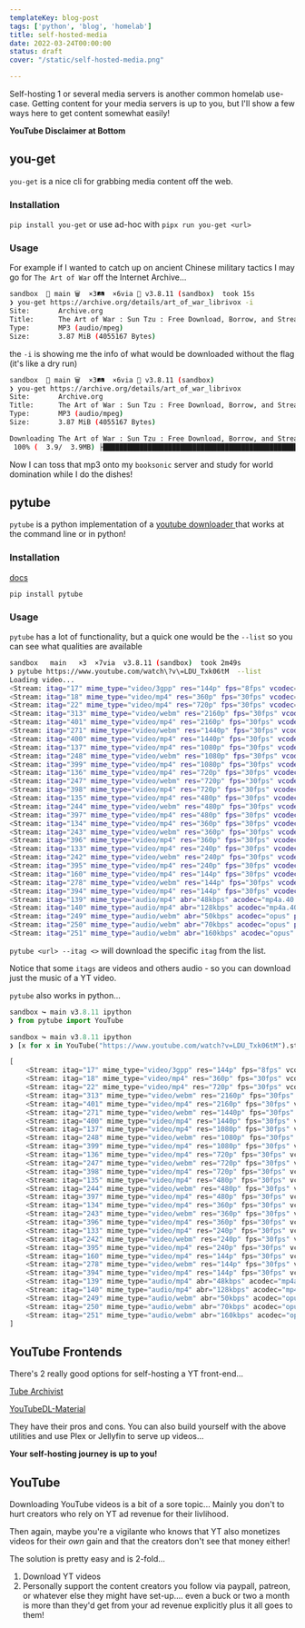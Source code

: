 ```yaml
---
templateKey: blog-post
tags: ['python', 'blog', 'homelab']
title: self-hosted-media
date: 2022-03-24T00:00:00
status: draft
cover: "/static/self-hosted-media.png"

---
```


Self-hosting 1 or several media servers is another common homelab use-case.
Getting content for your media servers is up to you, but I'll show a few ways here to get content somewhat easily!

__YouTube Disclaimer at Bottom__


## you-get

`you-get` is a nice cli for grabbing media content off the web. 

### Installation

`pip install you-get` or use ad-hoc with `pipx run you-get <url>`


### Usage

For example if I wanted to catch up on ancient Chinese military tactics I may go for `The Art of War` off the Internet Archive...

```bash
sandbox  🌱 main 🗑️  ×3🛤️  ×6via 🐍 v3.8.11 (sandbox)  took 15s
❯ you-get https://archive.org/details/art_of_war_librivox -i
Site:       Archive.org
Title:      The Art of War : Sun Tzu : Free Download, Borrow, and Streaming : Internet Archive
Type:       MP3 (audio/mpeg)
Size:       3.87 MiB (4055167 Bytes)

```

the `-i` is showing me the info of what would be downloaded without the flag (it's like a dry run)

```bash
sandbox  🌱 main 🗑️  ×3🛤️  ×6via 🐍 v3.8.11 (sandbox)
❯ you-get https://archive.org/details/art_of_war_librivox
Site:       Archive.org
Title:      The Art of War : Sun Tzu : Free Download, Borrow, and Streaming : Internet Archive
Type:       MP3 (audio/mpeg)
Size:       3.87 MiB (4055167 Bytes)

Downloading The Art of War : Sun Tzu : Free Download, Borrow, and Streaming : Internet Archi.mp3 ...
 100% (  3.9/  3.9MB) ├████████████████████████████████████████████████████████████┤[1/1]  917 kB/s

```

Now I can toss that mp3 onto my `booksonic` server and study for world domination while I do the dishes!


## pytube

`pytube` is a python implementation of a [youtube downloader ](##YouTube) that works at the command line or in python!

### Installation

[docs](https://pytube.io/en/latest/)

`pip install pytube`


### Usage

`pytube` has a lot of functionality, but a quick one would be the `--list` so you can see what qualities are available

```bash
sandbox   main ️  ×3️  ×7via  v3.8.11 (sandbox)  took 2m49s
❯ pytube https://www.youtube.com/watch\?v\=LDU_Txk06tM  --list
Loading video...
<Stream: itag="17" mime_type="video/3gpp" res="144p" fps="8fps" vcodec="mp4v.20.3" acodec="mp4a.40.2" progressive="True" type="video">
<Stream: itag="18" mime_type="video/mp4" res="360p" fps="30fps" vcodec="avc1.42001E" acodec="mp4a.40.2" progressive="True" type="video">
<Stream: itag="22" mime_type="video/mp4" res="720p" fps="30fps" vcodec="avc1.64001F" acodec="mp4a.40.2" progressive="True" type="video">
<Stream: itag="313" mime_type="video/webm" res="2160p" fps="30fps" vcodec="vp9" progressive="False" type="video">
<Stream: itag="401" mime_type="video/mp4" res="2160p" fps="30fps" vcodec="av01.0.12M.08" progressive="False" type="video">
<Stream: itag="271" mime_type="video/webm" res="1440p" fps="30fps" vcodec="vp9" progressive="False" type="video">
<Stream: itag="400" mime_type="video/mp4" res="1440p" fps="30fps" vcodec="av01.0.12M.08" progressive="False" type="video">
<Stream: itag="137" mime_type="video/mp4" res="1080p" fps="30fps" vcodec="avc1.640028" progressive="False" type="video">
<Stream: itag="248" mime_type="video/webm" res="1080p" fps="30fps" vcodec="vp9" progressive="False" type="video">
<Stream: itag="399" mime_type="video/mp4" res="1080p" fps="30fps" vcodec="av01.0.08M.08" progressive="False" type="video">
<Stream: itag="136" mime_type="video/mp4" res="720p" fps="30fps" vcodec="avc1.4d401f" progressive="False" type="video">
<Stream: itag="247" mime_type="video/webm" res="720p" fps="30fps" vcodec="vp9" progressive="False" type="video">
<Stream: itag="398" mime_type="video/mp4" res="720p" fps="30fps" vcodec="av01.0.05M.08" progressive="False" type="video">
<Stream: itag="135" mime_type="video/mp4" res="480p" fps="30fps" vcodec="avc1.4d401f" progressive="False" type="video">
<Stream: itag="244" mime_type="video/webm" res="480p" fps="30fps" vcodec="vp9" progressive="False" type="video">
<Stream: itag="397" mime_type="video/mp4" res="480p" fps="30fps" vcodec="av01.0.04M.08" progressive="False" type="video">
<Stream: itag="134" mime_type="video/mp4" res="360p" fps="30fps" vcodec="avc1.4d401e" progressive="False" type="video">
<Stream: itag="243" mime_type="video/webm" res="360p" fps="30fps" vcodec="vp9" progressive="False" type="video">
<Stream: itag="396" mime_type="video/mp4" res="360p" fps="30fps" vcodec="av01.0.01M.08" progressive="False" type="video">
<Stream: itag="133" mime_type="video/mp4" res="240p" fps="30fps" vcodec="avc1.4d4015" progressive="False" type="video">
<Stream: itag="242" mime_type="video/webm" res="240p" fps="30fps" vcodec="vp9" progressive="False" type="video">
<Stream: itag="395" mime_type="video/mp4" res="240p" fps="30fps" vcodec="av01.0.00M.08" progressive="False" type="video">
<Stream: itag="160" mime_type="video/mp4" res="144p" fps="30fps" vcodec="avc1.4d400c" progressive="False" type="video">
<Stream: itag="278" mime_type="video/webm" res="144p" fps="30fps" vcodec="vp9" progressive="False" type="video">
<Stream: itag="394" mime_type="video/mp4" res="144p" fps="30fps" vcodec="av01.0.00M.08" progressive="False" type="video">
<Stream: itag="139" mime_type="audio/mp4" abr="48kbps" acodec="mp4a.40.5" progressive="False" type="audio">
<Stream: itag="140" mime_type="audio/mp4" abr="128kbps" acodec="mp4a.40.2" progressive="False" type="audio">
<Stream: itag="249" mime_type="audio/webm" abr="50kbps" acodec="opus" progressive="False" type="audio">
<Stream: itag="250" mime_type="audio/webm" abr="70kbps" acodec="opus" progressive="False" type="audio">
<Stream: itag="251" mime_type="audio/webm" abr="160kbps" acodec="opus" progressive="False" type="audio">

```

`pytube <url> --itag <>` will download the specific `itag` from the list.

Notice that some `itags` are videos and others audio - so you can download just the music of a YT video.


`pytube` also works in python...

```python
sandbox ↪ main v3.8.11 ipython
❯ from pytube import YouTube

sandbox ↪ main v3.8.11 ipython
❯ [x for x in YouTube("https://www.youtube.com/watch?v=LDU_Txk06tM").streams]

[
    <Stream: itag="17" mime_type="video/3gpp" res="144p" fps="8fps" vcodec="mp4v.20.3" acodec="mp4a.40.2" progressive="True" type="video">,
    <Stream: itag="18" mime_type="video/mp4" res="360p" fps="30fps" vcodec="avc1.42001E" acodec="mp4a.40.2" progressive="True" type="video">,
    <Stream: itag="22" mime_type="video/mp4" res="720p" fps="30fps" vcodec="avc1.64001F" acodec="mp4a.40.2" progressive="True" type="video">,
    <Stream: itag="313" mime_type="video/webm" res="2160p" fps="30fps" vcodec="vp9" progressive="False" type="video">,
    <Stream: itag="401" mime_type="video/mp4" res="2160p" fps="30fps" vcodec="av01.0.12M.08" progressive="False" type="video">,
    <Stream: itag="271" mime_type="video/webm" res="1440p" fps="30fps" vcodec="vp9" progressive="False" type="video">,
    <Stream: itag="400" mime_type="video/mp4" res="1440p" fps="30fps" vcodec="av01.0.12M.08" progressive="False" type="video">,
    <Stream: itag="137" mime_type="video/mp4" res="1080p" fps="30fps" vcodec="avc1.640028" progressive="False" type="video">,
    <Stream: itag="248" mime_type="video/webm" res="1080p" fps="30fps" vcodec="vp9" progressive="False" type="video">,
    <Stream: itag="399" mime_type="video/mp4" res="1080p" fps="30fps" vcodec="av01.0.08M.08" progressive="False" type="video">,
    <Stream: itag="136" mime_type="video/mp4" res="720p" fps="30fps" vcodec="avc1.4d401f" progressive="False" type="video">,
    <Stream: itag="247" mime_type="video/webm" res="720p" fps="30fps" vcodec="vp9" progressive="False" type="video">,
    <Stream: itag="398" mime_type="video/mp4" res="720p" fps="30fps" vcodec="av01.0.05M.08" progressive="False" type="video">,
    <Stream: itag="135" mime_type="video/mp4" res="480p" fps="30fps" vcodec="avc1.4d401f" progressive="False" type="video">,
    <Stream: itag="244" mime_type="video/webm" res="480p" fps="30fps" vcodec="vp9" progressive="False" type="video">,
    <Stream: itag="397" mime_type="video/mp4" res="480p" fps="30fps" vcodec="av01.0.04M.08" progressive="False" type="video">,
    <Stream: itag="134" mime_type="video/mp4" res="360p" fps="30fps" vcodec="avc1.4d401e" progressive="False" type="video">,
    <Stream: itag="243" mime_type="video/webm" res="360p" fps="30fps" vcodec="vp9" progressive="False" type="video">,
    <Stream: itag="396" mime_type="video/mp4" res="360p" fps="30fps" vcodec="av01.0.01M.08" progressive="False" type="video">,
    <Stream: itag="133" mime_type="video/mp4" res="240p" fps="30fps" vcodec="avc1.4d4015" progressive="False" type="video">,
    <Stream: itag="242" mime_type="video/webm" res="240p" fps="30fps" vcodec="vp9" progressive="False" type="video">,
    <Stream: itag="395" mime_type="video/mp4" res="240p" fps="30fps" vcodec="av01.0.00M.08" progressive="False" type="video">,
    <Stream: itag="160" mime_type="video/mp4" res="144p" fps="30fps" vcodec="avc1.4d400c" progressive="False" type="video">,
    <Stream: itag="278" mime_type="video/webm" res="144p" fps="30fps" vcodec="vp9" progressive="False" type="video">,
    <Stream: itag="394" mime_type="video/mp4" res="144p" fps="30fps" vcodec="av01.0.00M.08" progressive="False" type="video">,
    <Stream: itag="139" mime_type="audio/mp4" abr="48kbps" acodec="mp4a.40.5" progressive="False" type="audio">,
    <Stream: itag="140" mime_type="audio/mp4" abr="128kbps" acodec="mp4a.40.2" progressive="False" type="audio">,
    <Stream: itag="249" mime_type="audio/webm" abr="50kbps" acodec="opus" progressive="False" type="audio">,
    <Stream: itag="250" mime_type="audio/webm" abr="70kbps" acodec="opus" progressive="False" type="audio">,
    <Stream: itag="251" mime_type="audio/webm" abr="160kbps" acodec="opus" progressive="False" type="audio">
]


```

## YouTube Frontends

There's 2 really good options for self-hosting a YT front-end...

[Tube Archivist](https://github.com/bbilly1/tubearchivist)

[YouTubeDL-Material](https://github.com/Tzahi12345/YoutubeDL-Material)

They have their pros and cons.
You can also build yourself with the above utilities and use Plex or Jellyfin to serve up videos...

__Your self-hosting journey is up to you!__


## YouTube

Downloading YouTube videos is a bit of a sore topic... Mainly you don't to hurt creators who rely on YT ad revenue for their livlihood.

Then again, maybe you're a vigilante who knows that YT also monetizes videos for their _own_ gain and that the creators don't see that money either!

The solution is pretty easy and is 2-fold...

1. Download YT videos
2. Personally support the content creators you follow via paypall, patreon, or whatever else they might have set-up.... even a buck or two a month is more than they'd get from your ad revenue explicitly plus it all goes to them!


